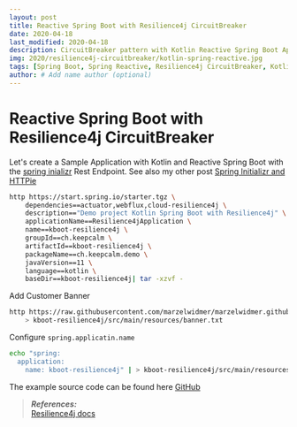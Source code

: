 ```yaml
---
layout: post
title: Reactive Spring Boot with Resilience4j CircuitBreaker
date: 2020-04-18
last_modified: 2020-04-18
description: CircuitBreaker pattern with Kotlin Reactive Spring Boot Application
img: 2020/resilience4j-circuitbreaker/kotlin-spring-reactive.jpg
tags: [Spring Boot, Spring Reactive, Resilience4j CircuitBreaker, Kotlin]
author: # Add name author (optional)
--- 
```


# Reactive Spring Boot with Resilience4j CircuitBreaker

Let's create a Sample Application with Kotlin and Reactive Spring Boot with the [spring inializr](https://start.spring.io/) Rest Endpoint.
See also my other post [Spring Initializr and HTTPie](https://blog.marcelwidmer.org/spring-initializr/)


```bash
http https://start.spring.io/starter.tgz \
    dependencies==actuator,webflux,cloud-resilience4j \
    description=="Demo project Kotlin Spring Boot with Resilience4j" \
    applicationName==Resilience4jApplication \
    name==kboot-resilience4j \
    groupId==ch.keepcalm \
    artifactId==kboot-resilience4j \
    packageName==ch.keepcalm.demo \
    javaVersion==11 \
    language==kotlin \
    baseDir==kboot-resilience4j| tar -xzvf -

```
Add Customer Banner
```bash
http https://raw.githubusercontent.com/marzelwidmer/marzelwidmer.github.io/master/assets/img/2020/spring-initializr/banner.txt \
    > kboot-resilience4j/src/main/resources/banner.txt
```
Configure `spring.applicatin.name`
```bash
echo "spring:
  application:
    name: kboot-resilience4j" | > kboot-resilience4j/src/main/resources/application.yaml
```



The example source code can be found here [GitHub](https://github.com/marzelwidmer/kboot-resilience4j)



> **_References:_**  
>[Resilience4j docs](https://resilience4j.readme.io/docs)


[jekyll-docs]: https://jekyllrb.com/docs/home
[jekyll-gh]:   https://github.com/jekyll/jekyll
[jekyll-talk]: https://talk.jekyllrb.com/

